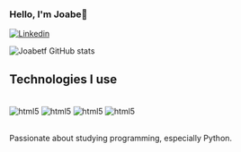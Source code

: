 ### Hello, I'm Joabe👋

[![Linkedin](https://img.shields.io/badge/LinkedIn-0077B5?style=for-the-badge&logo=linkedin&logoColor=white)](https://www.linkedin.com/in/joabe-t-00ab762a3/)

![Joabetf GitHub stats](https://github-readme-stats.vercel.app/api?username=Joabetf&show_icons=true&theme=dracula)

## Technologies I use
<div style="display: inline_block"><br/>
    <img align= "center" alt= "html5" src= "https://img.shields.io/badge/HTML-239120?style=for-the-badge&logo=html5&logoColor=white">
        <img align= "center" alt= "html5" src= "https://img.shields.io/badge/CSS-239120?&style=for-the-badge&logo=css3&logoColor=white">
            <img align= "center" alt= "html5" src= "https://img.shields.io/badge/Python-14354C?style=for-the-badge&logo=python&logoColor=white">
                <img align= "center" alt= "html5" src= "https://img.shields.io/badge/C++-%2300599C.svg?logo=c%2B%2B&logoColor=white">
</div><br>

Passionate about studying programming, especially Python.
